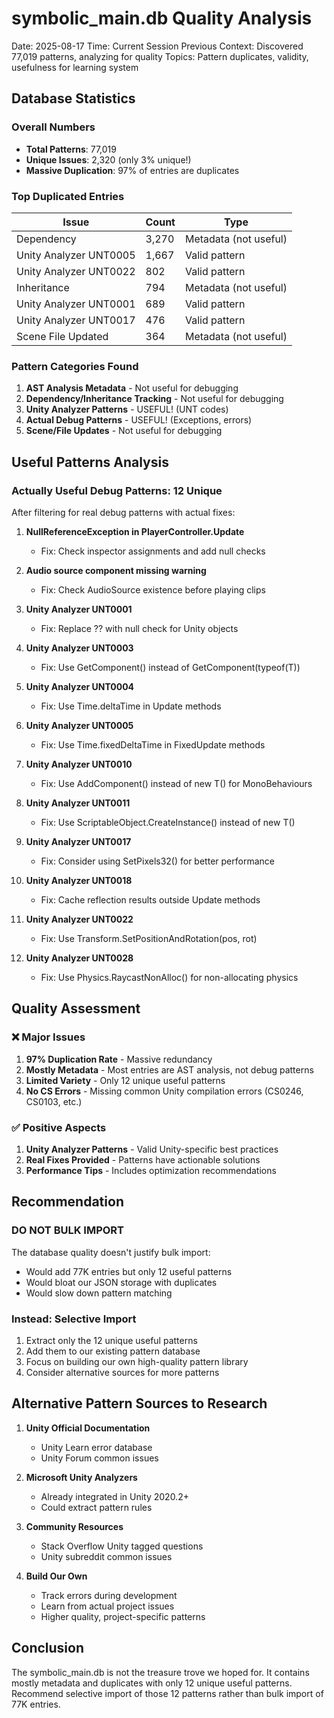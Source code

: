 # symbolic_main.db Quality Analysis
Date: 2025-08-17
Time: Current Session
Previous Context: Discovered 77,019 patterns, analyzing for quality
Topics: Pattern duplicates, validity, usefulness for learning system

## Database Statistics

### Overall Numbers
- **Total Patterns**: 77,019
- **Unique Issues**: 2,320 (only 3% unique!)
- **Massive Duplication**: 97% of entries are duplicates

### Top Duplicated Entries
| Issue | Count | Type |
|-------|-------|------|
| Dependency | 3,270 | Metadata (not useful) |
| Unity Analyzer UNT0005 | 1,667 | Valid pattern |
| Unity Analyzer UNT0022 | 802 | Valid pattern |
| Inheritance | 794 | Metadata (not useful) |
| Unity Analyzer UNT0001 | 689 | Valid pattern |
| Unity Analyzer UNT0017 | 476 | Valid pattern |
| Scene File Updated | 364 | Metadata (not useful) |

### Pattern Categories Found
1. **AST Analysis Metadata** - Not useful for debugging
2. **Dependency/Inheritance Tracking** - Not useful for debugging
3. **Unity Analyzer Patterns** - USEFUL! (UNT codes)
4. **Actual Debug Patterns** - USEFUL! (Exceptions, errors)
5. **Scene/File Updates** - Not useful for debugging

## Useful Patterns Analysis

### Actually Useful Debug Patterns: 12 Unique
After filtering for real debug patterns with actual fixes:

1. **NullReferenceException in PlayerController.Update**
   - Fix: Check inspector assignments and add null checks

2. **Audio source component missing warning**
   - Fix: Check AudioSource existence before playing clips

3. **Unity Analyzer UNT0001**
   - Fix: Replace ?? with null check for Unity objects

4. **Unity Analyzer UNT0003**
   - Fix: Use GetComponent<T>() instead of GetComponent(typeof(T))

5. **Unity Analyzer UNT0004**
   - Fix: Use Time.deltaTime in Update methods

6. **Unity Analyzer UNT0005**
   - Fix: Use Time.fixedDeltaTime in FixedUpdate methods

7. **Unity Analyzer UNT0010**
   - Fix: Use AddComponent<T>() instead of new T() for MonoBehaviours

8. **Unity Analyzer UNT0011**
   - Fix: Use ScriptableObject.CreateInstance<T>() instead of new T()

9. **Unity Analyzer UNT0017**
   - Fix: Consider using SetPixels32() for better performance

10. **Unity Analyzer UNT0018**
    - Fix: Cache reflection results outside Update methods

11. **Unity Analyzer UNT0022**
    - Fix: Use Transform.SetPositionAndRotation(pos, rot)

12. **Unity Analyzer UNT0028**
    - Fix: Use Physics.RaycastNonAlloc() for non-allocating physics

## Quality Assessment

### ❌ Major Issues
1. **97% Duplication Rate** - Massive redundancy
2. **Mostly Metadata** - Most entries are AST analysis, not debug patterns
3. **Limited Variety** - Only 12 unique useful patterns
4. **No CS Errors** - Missing common Unity compilation errors (CS0246, CS0103, etc.)

### ✅ Positive Aspects
1. **Unity Analyzer Patterns** - Valid Unity-specific best practices
2. **Real Fixes Provided** - Patterns have actionable solutions
3. **Performance Tips** - Includes optimization recommendations

## Recommendation

### DO NOT BULK IMPORT
The database quality doesn't justify bulk import:
- Would add 77K entries but only 12 useful patterns
- Would bloat our JSON storage with duplicates
- Would slow down pattern matching

### Instead: Selective Import
1. Extract only the 12 unique useful patterns
2. Add them to our existing pattern database
3. Focus on building our own high-quality pattern library
4. Consider alternative sources for more patterns

## Alternative Pattern Sources to Research

1. **Unity Official Documentation**
   - Unity Learn error database
   - Unity Forum common issues

2. **Microsoft Unity Analyzers**
   - Already integrated in Unity 2020.2+
   - Could extract pattern rules

3. **Community Resources**
   - Stack Overflow Unity tagged questions
   - Unity subreddit common issues

4. **Build Our Own**
   - Track errors during development
   - Learn from actual project issues
   - Higher quality, project-specific patterns

## Conclusion
The symbolic_main.db is not the treasure trove we hoped for. It contains mostly metadata and duplicates with only 12 unique useful patterns. Recommend selective import of those 12 patterns rather than bulk import of 77K entries.